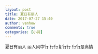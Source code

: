 ```yaml
---
layout: post
title: 夏日有丽人
date: 2017-07-27 15:40
author: venhow
comments: true
categories: [小诗]
---
```

夏日有丽人
丽人风中行
行行复行行
行行是离情
